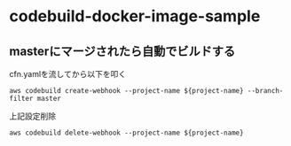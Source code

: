 # codebuild-docker-image-sample

## masterにマージされたら自動でビルドする
cfn.yamlを流してから以下を叩く
```
aws codebuild create-webhook --project-name ${project-name} --branch-filter master
```

上記設定削除
```
aws codebuild delete-webhook --project-name ${project-name}
```
